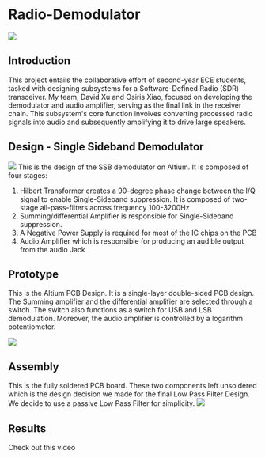 # Radio-Demodulator
![](https://github.com/dagsion/RadioHardware-Demodulator/blob/main/IMG_0835.JPG)

## Introduction
This project entails the collaborative effort of second-year ECE students, tasked with designing subsystems for a Software-Defined Radio (SDR) transceiver. My team, David Xu and Osiris Xiao, focused on developing the demodulator and audio amplifier, serving as the final link in the receiver chain. This subsystem's core function involves converting processed radio signals into audio and subsequently amplifying it to drive large speakers.

## Design - Single Sideband Demodulator
![](https://github.com/dagsion/RadioHardware-Demodulator/blob/main/Design.png)
This is the design of the SSB demodulator on Altium. It is composed of four stages:
1. Hilbert Transformer creates a 90-degree phase change between the I/Q signal to enable Single-Sideband suppression. It is composed of two-stage all-pass-filters across frequency 100-3200Hz
2. Summing/differential Amplifier is responsible for Single-Sideband suppression.
3. A Negative Power Supply is required for most of the IC chips on the PCB
4. Audio Amplifier which is responsible for producing an audible output from the audio Jack
## Prototype
This is the Altium PCB Design. It is a single-layer double-sided PCB design. The Summing amplifier and the differential amplifier are selected through a switch. The switch also functions as a switch for USB and LSB demodulation. Moreover, the audio amplifier is controlled by a logarithm potentiometer.

![](https://github.com/dagsion/RadioHardware-Demodulator/blob/main/PCB.png)
## Assembly
This is the fully soldered PCB board. These two components left unsoldered which is the design decision we made for the final Low Pass Filter Design. We decide to use a passive Low Pass Filter for simplicity.
![](https://github.com/dagsion/RadioHardware-Demodulator/blob/main/Assembly.JPG)

## Results
Check out this video
